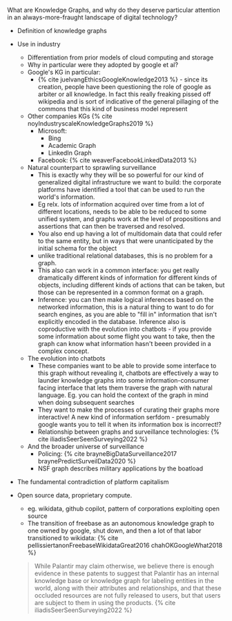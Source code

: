 

What are Knowledge Graphs, and why do they deserve particular attention in an always-more-fraught landscape of digital technology? 

- Definition of knowledge graphs
- Use in industry
	- Differentiation from prior models of cloud computing and storage
	- Why in particular were they adopted by google et al?
	- Google's KG in particular:
		- {% cite juelvangEthicsGoogleKnowledge2013 %} - since its creation, people have been questioning the role of google as arbiter or all knowledge. In fact this really freaking pissed off wikipedia and is sort of indicative of the general pillaging of the commons that this kind of business model represent
	- Other companies KGs {% cite noyIndustryscaleKnowledgeGraphs2019 %}
		- Microsoft:
			- Bing
			- Academic Graph
			- LinkedIn Graph
		- Facebook: {% cite weaverFacebookLinkedData2013 %}
	- Natural counterpart to sprawling surveillance
		- This is exactly why they will be so powerful for our kind of generalized digital infrastructure we want to build: the corporate platforms have identified a tool that can be used to run the world's information. 
		- Eg relx. lots of information acquired over time from a lot of different locations, needs to be able to be reduced to some unified system, and graphs work at the level of propositions and assertions that can then be traversed and resolved. 
		- You also end up having a lot of multidomain data that could refer to the same entity, but in ways that were unanticipated by the initial schema for the object
		- unlike traditional relational databases, this is no problem for a graph. 
		- This also can work in a common interface: you get really dramatically different kinds of information for different kinds of objects, including different kinds of actions that can be taken, but those can be represented in a common format on a graph. 
		- Inference: you can then make logical inferences based on the networked information, this is a natural thing to want to do for search engines, as you are able to "fill in" information that isn't explicitly encoded in the database. Inference also is coproductive with the evolution into chatbots - if you provide some information about some flight you want to take, then the graph can know what information hasn't beeen provided in a complex concept. 
	- The evolution into chatbots
		- These companies want to be able to provide some interface to this graph without revealing it, chatbots are effectively a way to launder knowledge graphs into some information-consumer facing interface that lets them traverse the graph with natural language. Eg. you can hold the context of the graph in mind when doing subsequent searches
		- They want to make the processes of curating their graphs more interactive! A new kind of information serfdom - presumably google wants you to tell it when its information box is incorrect!?
		- Relationship between graphs and surveillance technologies: {% cite iliadisSeerSeenSurveying2022 %}
	- And the broader universe of surveillance
		- Policing: {% cite brayneBigDataSurveillance2017 braynePredictSurveilData2020 %}
		- NSF graph describes military applications by the boatload
- The fundamental contradiction of platform capitalism
- Open source data, proprietary compute.
	- eg. wikidata, github copilot, pattern of corporations exploiting open source 
	- The transition of freebase as an autonomous knowledge graph to one owned by google, shut down, and then a lot of that labor transitioned to wikidata: {% cite pellissiertanonFreebaseWikidataGreat2016 chahOKGoogleWhat2018 %}

	> While Palantir may claim otherwise, we believe there is enough evidence in these patents to suggest that Palantir has an internal knowledge base or knowledge graph for labeling entities in the world, along with their attributes and relationships, and that these occluded resources are not fully released to users, but that users are subject to them in using the products. {% cite iliadisSeerSeenSurveying2022 %}